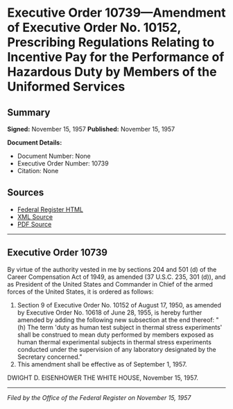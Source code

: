 # Executive Order 10739—Amendment of Executive Order No. 10152, Prescribing Regulations Relating to Incentive Pay for the Performance of Hazardous Duty by Members of the Uniformed Services

## Summary

**Signed:** November 15, 1957
**Published:** November 15, 1957

**Document Details:**
- Document Number: None
- Executive Order Number: 10739
- Citation: None

## Sources
- [Federal Register HTML](https://www.presidency.ucsb.edu/documents/executive-order-10739-amendment-executive-order-no-10152-prescribing-regulations-relating)
- [XML Source](None)
- [PDF Source](None)

---

## Executive Order 10739

By virtue of the authority vested in me by sections 204 and 501 (d) of the Career Compensation Act of 1949, as amended (37 U.S.C. 235, 301 (d)), and as President of the United States and Commander in Chief of the armed forces of the United States, it is ordered as follows:
1. Section 9 of Executive Order No. 10152 of August 17, 1950, as amended by Executive Order No. 10618 of June 28, 1955, is hereby further amended by adding the following new subsection at the end thereof:
"(h) The term 'duty as human test subject in thermal stress experiments' shall be construed to mean duty performed by members exposed as human thermal experimental subjects in thermal stress experiments conducted under the supervision of any laboratory designated by the Secretary concerned."
2. This amendment shall be effective as of September 1, 1957.

DWIGHT D. EISENHOWER
THE WHITE HOUSE,
November 15, 1957.

---

*Filed by the Office of the Federal Register on November 15, 1957*
